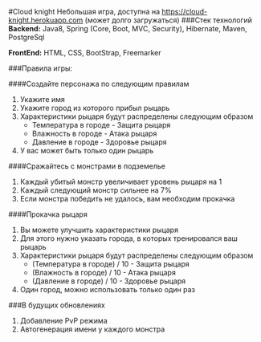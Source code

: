 #Cloud knight 
Небольшая игра, доступна на https://cloud-knight.herokuapp.com
(может долго загружаться)
###Стек технологий
**Backend:** Java8, Spring (Core, Boot, MVC, Security), Hibernate, Maven, PostgreSql

**FrontEnd:** HTML, CSS, BootStrap, Freemarker

###Правила игры:

####Создайте персонажа по следующим правилам
1. Укажите имя
2. Укажите город из которого прибыл рыцарь 
3. Характеристики рыцаря будут распределены следующим образом
    * Температура в городе  - Защита рыцаря
    * Влажность в городе - Атака рыцаря
    * Давление в городе - Здоровье рыцаря
4. У вас может быть только один рыцарь     

####Сражайтесь с монстрами в подземелье
1. Каждый убитый монстр увеличивает уровень рыцаря на 1
2. Каждый следующий монстр сильнее на 7%
3. Если монстра победить не удалось, вам необходим прокачка
   

####Прокачка рыцаря
1. Вы можете улучшить характеристики рыцаря
2. Для этого нужно указать города, в которых тренировался ваш рыцарь
3. Характеристики рыцаря будут распределены следующим образом
    * (Температура в городе) / 10  - Защита рыцаря
    * (Влажность в городе) / 10 - Атака рыцаря
    * (Давление в городе) / 10 - Здоровье рыцаря
4. Один город, можно использовать только один раз

###В будущих обновлениях
1. Добавление PvP режима
2. Автогенерация имени у каждого монстра
